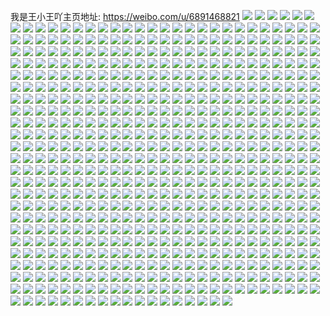 我是王小王吖主页地址: https://weibo.com/u/6891468821 
![](https://wx4.sinaimg.cn/mw2000/007wnTQVgy1h8uympmmjej30u0140qcf.jpg) 
![](https://wx4.sinaimg.cn/mw2000/007wnTQVgy1h8uymp4vtjj30u0140tjf.jpg) 
![](https://wx4.sinaimg.cn/mw2000/007wnTQVgy1h8n1meey44j30n80tq46i.jpg) 
![](https://wx4.sinaimg.cn/mw2000/007wnTQVgy1h8cjs86nr4j30u01407d8.jpg) 
![](https://wx4.sinaimg.cn/mw2000/007wnTQVgy1h88ijktgfcj30u013zn4p.jpg) 
![](https://wx4.sinaimg.cn/mw2000/007wnTQVgy1h88ijkfg32j30u01407cf.jpg) 
![](https://wx4.sinaimg.cn/mw2000/007wnTQVgy1h84z7nryx8j30u0140dq9.jpg) 
![](https://wx4.sinaimg.cn/mw2000/007wnTQVgy1h84fqkv0p2j30u0140771.jpg) 
![](https://wx4.sinaimg.cn/mw2000/007wnTQVgy1h84fobotlrj30u01ahgp3.jpg) 
![](https://wx4.sinaimg.cn/mw2000/007wnTQVgy1h84fob4tdkj30u01fgdk7.jpg) 
![](https://wx4.sinaimg.cn/mw2000/007wnTQVgy1h84fuo5q9mj30sg2n9nct.jpg) 
![](https://wx4.sinaimg.cn/mw2000/007wnTQVgy1h84fuozfh0j30u0120div.jpg) 
![](https://wx4.sinaimg.cn/mw2000/007wnTQVly1h81ksi4mi1j30zo0dm0tl.jpg) 
![](https://wx4.sinaimg.cn/mw2000/007wnTQVly1h81ksiiitvj30u01sx0v0.jpg) 
![](https://wx4.sinaimg.cn/mw2000/007wnTQVly1h7wfz80iucj31400u0qbk.jpg) 
![](https://wx4.sinaimg.cn/mw2000/007wnTQVly1h7wfz86cj7j30u00u0qap.jpg) 
![](https://wx4.sinaimg.cn/mw2000/007wnTQVly1h7wfz8cag2j30u0140k1y.jpg) 
![](https://wx4.sinaimg.cn/mw2000/007wnTQVly1h7wfz7uew7j30u0140tdj.jpg) 
![](https://wx4.sinaimg.cn/mw2000/007wnTQVly1h7wfz7fovpj30u014048d.jpg) 
![](https://wx4.sinaimg.cn/mw2000/007wnTQVly1h7whi8zeapj30sg1udwms.jpg) 
![](https://wx4.sinaimg.cn/mw2000/007wnTQVly1h7wfz7lzqmj31910u0aen.jpg) 
![](https://wx4.sinaimg.cn/mw2000/007wnTQVly1h7nla7h5qqj31sx0u00ze.jpg) 
![](https://wx4.sinaimg.cn/mw2000/007wnTQVly1h7nla9ctr2j31sx0u0442.jpg) 
![](https://wx4.sinaimg.cn/mw2000/007wnTQVly1h7nlab3itmj31sx0u0adg.jpg) 
![](https://wx4.sinaimg.cn/mw2000/007wnTQVly1h7nla5noa4j31sx0u0afr.jpg) 
![](https://wx4.sinaimg.cn/mw2000/007wnTQVly1h7nlacjnlhj31sx0u0445.jpg) 
![](https://wx4.sinaimg.cn/mw2000/007wnTQVly1h7nlaf2zmsj31sx0u0wls.jpg) 
![](https://wx4.sinaimg.cn/mw2000/007wnTQVly1h7nk2vvjyaj31sx0u0444.jpg) 
![](https://wx4.sinaimg.cn/mw2000/007wnTQVly1h7nk2ub61jj31sx0u00xl.jpg) 
![](https://wx4.sinaimg.cn/mw2000/007wnTQVly1h7lf1kugubj30rk0rktcu.jpg) 
![](https://wx4.sinaimg.cn/mw2000/007wnTQVly1h7l3ta61i8j30u0140nf6.jpg) 
![](https://wx4.sinaimg.cn/mw2000/007wnTQVly1h7l3td4gsqj30u0140drt.jpg) 
![](https://wx4.sinaimg.cn/mw2000/007wnTQVly1h7l3t4cb9ej30u014011o.jpg) 
![](https://wx4.sinaimg.cn/mw2000/007wnTQVly1h7l3tgrdaxj30um0u0adz.jpg) 
![](https://wx4.sinaimg.cn/mw2000/007wnTQVly1h7kx1dsqhij30u01sxmzo.jpg) 
![](https://wx4.sinaimg.cn/mw2000/007wnTQVly1h7k2w1qwtvj30u01sxwhh.jpg) 
![](https://wx4.sinaimg.cn/mw2000/007wnTQVly1h7k2w1xurnj30u01sx418.jpg) 
![](https://wx4.sinaimg.cn/mw2000/007wnTQVly1h7k2wsy83tj31400u0ahq.jpg) 
![](https://wx4.sinaimg.cn/mw2000/007wnTQVly1h7dxe7uqkkj30u01l879p.jpg) 
![](https://wx4.sinaimg.cn/mw2000/007wnTQVly1h7dxe85161j312x0u0myx.jpg) 
![](https://wx4.sinaimg.cn/mw2000/007wnTQVly1h7dxf6f4smj30u011swft.jpg) 
![](https://wx4.sinaimg.cn/mw2000/007wnTQVly1h7awwsd95oj30u0140whw.jpg) 
![](https://wx4.sinaimg.cn/mw2000/007wnTQVly1h7awwrl1zjj30u014076j.jpg) 
![](https://wx4.sinaimg.cn/mw2000/007wnTQVly1h79sb7udkej30zo1bkaqy.jpg) 
![](https://wx4.sinaimg.cn/mw2000/007wnTQVly1h79jx3m340j31bk1bk13g.jpg) 
![](https://wx4.sinaimg.cn/mw2000/007wnTQVly1h79jx6811zj32c03404qu.jpg) 
![](https://wx4.sinaimg.cn/mw2000/007wnTQVly1h79jx8igulj32c0340hdt.jpg) 
![](https://wx4.sinaimg.cn/mw2000/007wnTQVly1h79jx9yq4bj30zo1bkx0b.jpg) 
![](https://wx4.sinaimg.cn/mw2000/007wnTQVly1h79jx2c7knj30zo1bk1kx.jpg) 
![](https://wx4.sinaimg.cn/mw2000/007wnTQVly1h771fzl9r5j30zj1wygmy.jpg) 
![](https://wx4.sinaimg.cn/mw2000/007wnTQVly1h771heo54xj30rs0rs0v3.jpg) 
![](https://wx4.sinaimg.cn/mw2000/007wnTQVly1h76c7muiokj32560zo1ky.jpg) 
![](https://wx4.sinaimg.cn/mw2000/007wnTQVly1h74lvjjiz4j30u0140acg.jpg) 
![](https://wx4.sinaimg.cn/mw2000/007wnTQVly1h73wsbthxkj30z20sbn0b.jpg) 
![](https://wx4.sinaimg.cn/mw2000/007wnTQVly1h71ecidnvfj30pu0qo10e.jpg) 
![](https://wx4.sinaimg.cn/mw2000/007wnTQVly1h71ecubwi6j30u00u0427.jpg) 
![](https://wx4.sinaimg.cn/mw2000/007wnTQVly1h71ecingj7j31hc0u0dlz.jpg) 
![](https://wx4.sinaimg.cn/mw2000/007wnTQVly1h71ecutcguj31ba0zgjz5.jpg) 
![](https://wx4.sinaimg.cn/mw2000/007wnTQVly1h71ectzmhhj30zo2564qp.jpg) 
![](https://wx4.sinaimg.cn/mw2000/007wnTQVly1h71ee1povbj30u00u0gsr.jpg) 
![](https://wx4.sinaimg.cn/mw2000/007wnTQVly1h71ecoafmuj316o1kwgoy.jpg) 
![](https://wx4.sinaimg.cn/mw2000/007wnTQVly1h71ecp054nj316o1kwe4b.jpg) 
![](https://wx4.sinaimg.cn/mw2000/007wnTQVly1h71ecnnnh5j316o1kwkcp.jpg) 
![](https://wx4.sinaimg.cn/mw2000/007wnTQVly1h71ecmua8zj32c0340qvb.jpg) 
![](https://wx4.sinaimg.cn/mw2000/007wnTQVly1h71ecrjg2mj33402c0qva.jpg) 
![](https://wx4.sinaimg.cn/mw2000/007wnTQVly1h6x5dn5k8kj33402c04qp.jpg) 
![](https://wx4.sinaimg.cn/mw2000/007wnTQVly1h6x5d8ri1vj32c0340qv6.jpg) 
![](https://wx4.sinaimg.cn/mw2000/007wnTQVly1h6x5d3sp3kj30u0140drz.jpg) 
![](https://wx4.sinaimg.cn/mw2000/007wnTQVly1h6x5ede754j32c0340kjn.jpg) 
![](https://wx4.sinaimg.cn/mw2000/007wnTQVly1h6vx4dvhdij31sc2dsqje.jpg) 
![](https://wx4.sinaimg.cn/mw2000/007wnTQVly1h6vx4c4ycgj31sc2dshdu.jpg) 
![](https://wx4.sinaimg.cn/mw2000/007wnTQVly1h6tchh3mpqj31400u00yd.jpg) 
![](https://wx4.sinaimg.cn/mw2000/007wnTQVly1h6skss0540j30m20mtwft.jpg) 
![](https://wx4.sinaimg.cn/mw2000/007wnTQVly1h6rvr3wotjj30q81n1jv4.jpg) 
![](https://wx4.sinaimg.cn/mw2000/007wnTQVly1h6ohc4klchj30u0140qen.jpg) 
![](https://wx4.sinaimg.cn/mw2000/007wnTQVly1h6mcznbm8rj30xx0u00vy.jpg) 
![](https://wx4.sinaimg.cn/mw2000/007wnTQVly1h6mcznx532j30w50mumxu.jpg) 
![](https://wx4.sinaimg.cn/mw2000/007wnTQVly1h6mcznno61j30zo0lodi0.jpg) 
![](https://wx4.sinaimg.cn/mw2000/007wnTQVly1h6mczlwottj30u01nhdlb.jpg) 
![](https://wx4.sinaimg.cn/mw2000/007wnTQVly1h6mczmvnqrj30u01ofjx4.jpg) 
![](https://wx4.sinaimg.cn/mw2000/007wnTQVly1h6mczkjp63j30u01nv48l.jpg) 
![](https://wx4.sinaimg.cn/mw2000/007wnTQVly1h6kfa1opqrj31400u0jv6.jpg) 
![](https://wx4.sinaimg.cn/mw2000/007wnTQVly1h6frbbjhgpj30u0140tgc.jpg) 
![](https://wx4.sinaimg.cn/mw2000/007wnTQVly1h6frbdl5vej30w40o075b.jpg) 
![](https://wx4.sinaimg.cn/mw2000/007wnTQVly1h6frb9vyioj30u014011n.jpg) 
![](https://wx4.sinaimg.cn/mw2000/007wnTQVly1h6frbd36w2j30tz16y0ty.jpg) 
![](https://wx4.sinaimg.cn/mw2000/007wnTQVly1h6frbauxgsj31400u0481.jpg) 
![](https://wx4.sinaimg.cn/mw2000/007wnTQVly1h6frejdnkcj30u01fp7ds.jpg) 
![](https://wx4.sinaimg.cn/mw2000/007wnTQVly1h6fgqjb5xsj31280u0440.jpg) 
![](https://wx4.sinaimg.cn/mw2000/007wnTQVly1h6fgqdou0bj30u01jrn5z.jpg) 
![](https://wx4.sinaimg.cn/mw2000/007wnTQVly1h6fgqfupgvj31w00u0jtx.jpg) 
![](https://wx4.sinaimg.cn/mw2000/007wnTQVly1h6e033q3snj30jr14tagu.jpg) 
![](https://wx4.sinaimg.cn/mw2000/007wnTQVly1h6buu37ussj30u01swwry.jpg) 
![](https://wx4.sinaimg.cn/mw2000/007wnTQVly1h69rgfrecsj30u01gm78e.jpg) 
![](https://wx4.sinaimg.cn/mw2000/007wnTQVly1h69e52848ij30zo0k041o.jpg) 
![](https://wx4.sinaimg.cn/mw2000/007wnTQVly1h69e1xt85jj32bz33z1l1.jpg) 
![](https://wx4.sinaimg.cn/mw2000/007wnTQVly1h69e25wsb7j32c0340x6q.jpg) 
![](https://wx4.sinaimg.cn/mw2000/007wnTQVly1h69e1gk507j30zo2564qp.jpg) 
![](https://wx4.sinaimg.cn/mw2000/007wnTQVly1h68umya48uj32c0340kjr.jpg) 
![](https://wx4.sinaimg.cn/mw2000/007wnTQVly1h68umgj9toj30um1f6jx2.jpg) 
![](https://wx4.sinaimg.cn/mw2000/007wnTQVly1h5q5tx1sa2j30u00u0jvh.jpg) 
![](https://wx4.sinaimg.cn/mw2000/007wnTQVly1h5otmju0e9j30ku0sqmzi.jpg) 
![](https://wx4.sinaimg.cn/mw2000/007wnTQVly1h5otmi37x2j30kr0fet9s.jpg) 
![](https://wx4.sinaimg.cn/mw2000/007wnTQVly1h5otmjl4euj30ku06ugm5.jpg) 
![](https://wx4.sinaimg.cn/mw2000/007wnTQVly1h5otmiisvnj30ku0tv77h.jpg) 
![](https://wx4.sinaimg.cn/mw2000/007wnTQVly1h5otmirt0qj30ku0tttcj.jpg) 
![](https://wx4.sinaimg.cn/mw2000/007wnTQVly1h5otmj2eosj30ku0mztbf.jpg) 
![](https://wx4.sinaimg.cn/mw2000/007wnTQVly1h5otmjc377j30ku0uotby.jpg) 
![](https://wx4.sinaimg.cn/mw2000/007wnTQVly1h5otmlf6xzj30ku112adx.jpg) 
![](https://wx4.sinaimg.cn/mw2000/007wnTQVly1h5otmhtk07j30ku0m1dib.jpg) 
![](https://wx4.sinaimg.cn/mw2000/007wnTQVly1h5ekf724o7j30k90lv41c.jpg) 
![](https://wx4.sinaimg.cn/mw2000/007wnTQVly1h5chsvrk2rj30u00u00xx.jpg) 
![](https://wx4.sinaimg.cn/mw2000/007wnTQVly1h5chsv2tf1j30u00u0792.jpg) 
![](https://wx4.sinaimg.cn/mw2000/007wnTQVly1h5b1exo27qj30tu13udlk.jpg) 
![](https://wx4.sinaimg.cn/mw2000/007wnTQVly1h5a4mzed0gj30ku112n22.jpg) 
![](https://wx4.sinaimg.cn/mw2000/007wnTQVly1h5a4mxghbzj30ku112mzf.jpg) 
![](https://wx4.sinaimg.cn/mw2000/007wnTQVly1h5a4mxwpsrj30ku11276x.jpg) 
![](https://wx4.sinaimg.cn/mw2000/007wnTQVly1h5a4mylie5j30ku112wgz.jpg) 
![](https://wx4.sinaimg.cn/mw2000/007wnTQVly1h57w4nkpa9j30n00mw42f.jpg) 
![](https://wx4.sinaimg.cn/mw2000/007wnTQVly1h520f4ocykj30hp0d43z0.jpg) 
![](https://wx4.sinaimg.cn/mw2000/007wnTQVly1h520bpjsiwj30hn03m3ye.jpg) 
![](https://wx4.sinaimg.cn/mw2000/007wnTQVly1h51jazu7bmj31400u0jvj.jpg) 
![](https://wx4.sinaimg.cn/mw2000/007wnTQVly1h51jb0mdquj31400u0tdt.jpg) 
![](https://wx4.sinaimg.cn/mw2000/007wnTQVly1h51jaze1rej31400u079n.jpg) 
![](https://wx4.sinaimg.cn/mw2000/007wnTQVly1h4w6yb0sx4j31tf0u0qfi.jpg) 
![](https://wx4.sinaimg.cn/mw2000/007wnTQVly1h4vs6jcjbej30ku1120vm.jpg) 
![](https://wx4.sinaimg.cn/mw2000/007wnTQVly1h4uvxzs47nj30ku112tbk.jpg) 
![](https://wx4.sinaimg.cn/mw2000/007wnTQVly1h4pere98urj31900u0gq8.jpg) 
![](https://wx4.sinaimg.cn/mw2000/007wnTQVly1h4md1rk8rvj31hc0u07af.jpg) 
![](https://wx4.sinaimg.cn/mw2000/007wnTQVly1h4md1r814wj30u01hcdmb.jpg) 
![](https://wx4.sinaimg.cn/mw2000/007wnTQVly1h4md1quy6bj30u01hc7bj.jpg) 
![](https://wx4.sinaimg.cn/mw2000/007wnTQVly1h4i2c24frnj30u0140wih.jpg) 
![](https://wx4.sinaimg.cn/mw2000/007wnTQVly1h4i2c38tklj30u014010x.jpg) 
![](https://wx4.sinaimg.cn/mw2000/007wnTQVly1h4i2c2d4b1j30u0140ajl.jpg) 
![](https://wx4.sinaimg.cn/mw2000/007wnTQVly1h4i2cep151j30u01400z8.jpg) 
![](https://wx4.sinaimg.cn/mw2000/007wnTQVly1h4i2c2lo90j30u0140wi7.jpg) 
![](https://wx4.sinaimg.cn/mw2000/007wnTQVly1h4i2c1xxr5j30u0140wgy.jpg) 
![](https://wx4.sinaimg.cn/mw2000/007wnTQVly1h4co7464oyj31400u0dhb.jpg) 
![](https://wx4.sinaimg.cn/mw2000/007wnTQVly1h4c9hk8e1oj30j70yw41c.jpg) 
![](https://wx4.sinaimg.cn/mw2000/007wnTQVly1h4bcfcxgoxj30ji0xjmzq.jpg) 
![](https://wx4.sinaimg.cn/mw2000/007wnTQVly1h4bcfc99v2j30jr0xlmzy.jpg) 
![](https://wx4.sinaimg.cn/mw2000/007wnTQVgy1h43cs6iskhj30u0140tjn.jpg) 
![](https://wx4.sinaimg.cn/mw2000/007wnTQVgy1h43cs5f2b7j30u00u0tc5.jpg) 
![](https://wx4.sinaimg.cn/mw2000/007wnTQVgy1h43ctak9ssj30hb09hwf1.jpg) 
![](https://wx4.sinaimg.cn/mw2000/007wnTQVgy1h42bipesdoj311i0u0dng.jpg) 
![](https://wx4.sinaimg.cn/mw2000/007wnTQVgy1h42biqfbuhj30u00u0jw5.jpg) 
![](https://wx4.sinaimg.cn/mw2000/007wnTQVgy1h42bj07nquj30u00vin3u.jpg) 
![](https://wx4.sinaimg.cn/mw2000/007wnTQVgy1h42bis2cbaj31f10u011d.jpg) 
![](https://wx4.sinaimg.cn/mw2000/007wnTQVgy1h41m9dpm8nj30zk0egdgz.jpg) 
![](https://wx4.sinaimg.cn/mw2000/007wnTQVgy1h41m9e76cpj30u00u0n37.jpg) 
![](https://wx4.sinaimg.cn/mw2000/007wnTQVgy1h41m9erakyj30u00u0acs.jpg) 
![](https://wx4.sinaimg.cn/mw2000/007wnTQVgy1h3ztr1tezcj30u014042q.jpg) 
![](https://wx4.sinaimg.cn/mw2000/007wnTQVly1h3yt1lqpxjj30u00u041i.jpg) 
![](https://wx4.sinaimg.cn/mw2000/007wnTQVly1h3yt1kns88j30u00u0tbw.jpg) 
![](https://wx4.sinaimg.cn/mw2000/007wnTQVly1h3yt1ge9snj30u0140gr6.jpg) 
![](https://wx4.sinaimg.cn/mw2000/007wnTQVly1h3yt1iow34j30u0140tem.jpg) 
![](https://wx4.sinaimg.cn/mw2000/007wnTQVly1h3yt1hzkskj30u0140wk7.jpg) 
![](https://wx4.sinaimg.cn/mw2000/007wnTQVly1h3yt1k7lwgj30u00u0dl8.jpg) 
![](https://wx4.sinaimg.cn/mw2000/007wnTQVly1h3yt1l28cpj30u00u0ju9.jpg) 
![](https://wx4.sinaimg.cn/mw2000/007wnTQVly1h3yt1mans2j30u00u078s.jpg) 
![](https://wx4.sinaimg.cn/mw2000/007wnTQVly1h3xbxzl2qej30u00u0jtc.jpg) 
![](https://wx4.sinaimg.cn/mw2000/007wnTQVly1h3xbxwslaxj30m716k407.jpg) 
![](https://wx4.sinaimg.cn/mw2000/007wnTQVly1h3ky7seirzj30u01400zs.jpg) 
![](https://wx4.sinaimg.cn/mw2000/007wnTQVly1h3ky7uilllj30ku09emxq.jpg) 
![](https://wx4.sinaimg.cn/mw2000/007wnTQVly1h3ky7snit1j30u013y0wa.jpg) 
![](https://wx4.sinaimg.cn/mw2000/007wnTQVly1h3ky7v3hccj30u014042w.jpg) 
![](https://wx4.sinaimg.cn/mw2000/007wnTQVly1h3ky7uuhe1j30ku076my3.jpg) 
![](https://wx4.sinaimg.cn/mw2000/007wnTQVly1h3ky7u4cmxj31hc0u0796.jpg) 
![](https://wx4.sinaimg.cn/mw2000/007wnTQVly1h3dxqicpetj31400r2afh.jpg) 
![](https://wx4.sinaimg.cn/mw2000/007wnTQVly1h3dxjlpltsj31901o0115.jpg) 
![](https://wx4.sinaimg.cn/mw2000/007wnTQVly1h3dn9308xfj30tu0tuq6w.jpg) 
![](https://wx4.sinaimg.cn/mw2000/007wnTQVly1h3dn9flzpwj30tu0tun22.jpg) 
![](https://wx4.sinaimg.cn/mw2000/007wnTQVly1h3dn45607hj30u00u0gps.jpg) 
![](https://wx4.sinaimg.cn/mw2000/007wnTQVly1h3dn9sttemj30mi0u078b.jpg) 
![](https://wx4.sinaimg.cn/mw2000/007wnTQVly1h3dn44tq2oj30u0140n3m.jpg) 
![](https://wx4.sinaimg.cn/mw2000/007wnTQVly1h3dn43v98tj30u014044v.jpg) 
![](https://wx4.sinaimg.cn/mw2000/007wnTQVly1h3ded5nue1j30u00u076h.jpg) 
![](https://wx4.sinaimg.cn/mw2000/007wnTQVly1h3ded5zseuj30u00u0763.jpg) 
![](https://wx4.sinaimg.cn/mw2000/007wnTQVly1h3bmk3fcl0j30u00u0n34.jpg) 
![](https://wx4.sinaimg.cn/mw2000/007wnTQVly1h3bmk3s1dsj30u00u0q7t.jpg) 
![](https://wx4.sinaimg.cn/mw2000/007wnTQVly1h3bmk32ovdj30u00u0jyp.jpg) 
![](https://wx4.sinaimg.cn/mw2000/007wnTQVly1h3bmrxgpq0j30u00u0jx3.jpg) 
![](https://wx4.sinaimg.cn/mw2000/007wnTQVly1h3bmrwxrnnj30u00u40vd.jpg) 
![](https://wx4.sinaimg.cn/mw2000/007wnTQVly1h3bmry4vr5j30u00u00wk.jpg) 
![](https://wx4.sinaimg.cn/mw2000/007wnTQVly1h3b26kjszkj30ku112go9.jpg) 
![](https://wx4.sinaimg.cn/mw2000/007wnTQVly1h3b1zgdge6j30u00u0jva.jpg) 
![](https://wx4.sinaimg.cn/mw2000/007wnTQVly1h3a9qobhhkj30u00u0gqy.jpg) 
![](https://wx4.sinaimg.cn/mw2000/007wnTQVly1h384dwwp0oj30u00wbn0x.jpg) 
![](https://wx4.sinaimg.cn/mw2000/007wnTQVly1h384dxi6ikj30u00u0afp.jpg) 
![](https://wx4.sinaimg.cn/mw2000/007wnTQVly1h384dxvx20j30u00u045m.jpg) 
![](https://wx4.sinaimg.cn/mw2000/007wnTQVly1h384dy51afj30u0140af7.jpg) 
![](https://wx4.sinaimg.cn/mw2000/007wnTQVly1h384dyi0o2j30u00u0adw.jpg) 
![](https://wx4.sinaimg.cn/mw2000/007wnTQVly1h384dyw21zj30u00u0n04.jpg) 
![](https://wx4.sinaimg.cn/mw2000/007wnTQVly1h36ym18qn9j30u00u0n0h.jpg) 
![](https://wx4.sinaimg.cn/mw2000/007wnTQVly1h36ym1hbxbj30u00u00xz.jpg) 
![](https://wx4.sinaimg.cn/mw2000/007wnTQVly1h36yhycootj30u013zdk6.jpg) 
![](https://wx4.sinaimg.cn/mw2000/007wnTQVly1h35kbdtejsj31o0190wr7.jpg) 
![](https://wx4.sinaimg.cn/mw2000/007wnTQVly1h34fvkdaohj30wi0ostc7.jpg) 
![](https://wx4.sinaimg.cn/mw2000/007wnTQVly1h34fvk2a8lj30vs0pgmzd.jpg) 
![](https://wx4.sinaimg.cn/mw2000/007wnTQVly1h327qfrp99j30u00u0n38.jpg) 
![](https://wx4.sinaimg.cn/mw2000/007wnTQVly1h327qegnktj30u00u0n1d.jpg) 
![](https://wx4.sinaimg.cn/mw2000/007wnTQVly1h327qf26laj30u00u0wjy.jpg) 
![](https://wx4.sinaimg.cn/mw2000/007wnTQVly1h327qfdkm3j30u00u0gr8.jpg) 
![](https://wx4.sinaimg.cn/mw2000/007wnTQVly1h327qg10l0j30u00u0jwi.jpg) 
![](https://wx4.sinaimg.cn/mw2000/007wnTQVly1h327qeq9jzj30u00u0gql.jpg) 
![](https://wx4.sinaimg.cn/mw2000/007wnTQVly1h31wadxfi1j30u00u0tdr.jpg) 
![](https://wx4.sinaimg.cn/mw2000/007wnTQVly1h3044flyuuj30u00u0ahp.jpg) 
![](https://wx4.sinaimg.cn/mw2000/007wnTQVly1h3044g4ljyj30u00u0ahd.jpg) 
![](https://wx4.sinaimg.cn/mw2000/007wnTQVly1h3044ff32aj30u00u0q8q.jpg) 
![](https://wx4.sinaimg.cn/mw2000/007wnTQVly1h3044fvef7j30u00u0q9c.jpg) 
![](https://wx4.sinaimg.cn/mw2000/007wnTQVly1h3044f58rkj30u00u0n57.jpg) 
![](https://wx4.sinaimg.cn/mw2000/007wnTQVly1h3044gd1ifj30tu0tuadc.jpg) 
![](https://wx4.sinaimg.cn/mw2000/007wnTQVly1h2zhv96dhsj32c02c07wh.jpg) 
![](https://wx4.sinaimg.cn/mw2000/007wnTQVly1h2zhv85zylj32c02c0b2a.jpg) 
![](https://wx4.sinaimg.cn/mw2000/007wnTQVly1h2zekksjjjj30u00u0tf2.jpg) 
![](https://wx4.sinaimg.cn/mw2000/007wnTQVly1h2ym18bqcjj32c02c07wh.jpg) 
![](https://wx4.sinaimg.cn/mw2000/007wnTQVly1h2ym16uvznj32c02c04o7.jpg) 
![](https://wx4.sinaimg.cn/mw2000/007wnTQVly1h2ym17m73kj32c02c0e6z.jpg) 
![](https://wx4.sinaimg.cn/mw2000/007wnTQVly1h2xtmus426j33402c04qp.jpg) 
![](https://wx4.sinaimg.cn/mw2000/007wnTQVly1h2xtmvkarwj33402c07wh.jpg) 
![](https://wx4.sinaimg.cn/mw2000/007wnTQVly1h2xtmw5f0wj30ku11241v.jpg) 
![](https://wx4.sinaimg.cn/mw2000/007wnTQVly1h2xkdezgw8j32c02c0e81.jpg) 
![](https://wx4.sinaimg.cn/mw2000/007wnTQVly1h2xkdfpon0j30im0sun1b.jpg) 
![](https://wx4.sinaimg.cn/mw2000/007wnTQVly1h2wb7f64dfj30u00u0tff.jpg) 
![](https://wx4.sinaimg.cn/mw2000/007wnTQVly1h2w0ej4lnrj30ku0t8tco.jpg) 
![](https://wx4.sinaimg.cn/mw2000/007wnTQVly1h2w0ezjdedj30ku112jwv.jpg) 
![](https://wx4.sinaimg.cn/mw2000/007wnTQVly1h2w0ei36ljj30ku112q80.jpg) 
![](https://wx4.sinaimg.cn/mw2000/007wnTQVly1h2w0fclnslj30ku112dki.jpg) 
![](https://wx4.sinaimg.cn/mw2000/007wnTQVly1h2w0fr9r0nj30ku112jw7.jpg) 
![](https://wx4.sinaimg.cn/mw2000/007wnTQVly1h2w0g3q8nwj30ku112jx4.jpg) 
![](https://wx4.sinaimg.cn/mw2000/007wnTQVly1h2vem820b0j30u00u0dlj.jpg) 
![](https://wx4.sinaimg.cn/mw2000/007wnTQVly1h2vemao0z9j30u00u0wlz.jpg) 
![](https://wx4.sinaimg.cn/mw2000/007wnTQVly1h2vem8ejzzj30u00u0gwu.jpg) 
![](https://wx4.sinaimg.cn/mw2000/007wnTQVly1h2vem7qb3kj30u00u07ay.jpg) 
![](https://wx4.sinaimg.cn/mw2000/007wnTQVly1h2vemaz8xlj30u00ucaea.jpg) 
![](https://wx4.sinaimg.cn/mw2000/007wnTQVly1h2vema15wuj30u00u0qdg.jpg) 
![](https://wx4.sinaimg.cn/mw2000/007wnTQVly1h2vescwbmuj30u00u00yn.jpg) 
![](https://wx4.sinaimg.cn/mw2000/007wnTQVly1h2vephz5yxj30u0140gvw.jpg) 
![](https://wx4.sinaimg.cn/mw2000/007wnTQVly1h2vemaduxjj30u00u0tf1.jpg) 
![](https://wx4.sinaimg.cn/mw2000/007wnTQVly1h2vajlepguj30kf0im40g.jpg) 
![](https://wx4.sinaimg.cn/mw2000/007wnTQVly1h2uc7a9yoaj30u00u0gtt.jpg) 
![](https://wx4.sinaimg.cn/mw2000/007wnTQVly1h2uc7bgc4yj30u00u0qan.jpg) 
![](https://wx4.sinaimg.cn/mw2000/007wnTQVly1h2uc7d32fzj30u00u0jzq.jpg) 
![](https://wx4.sinaimg.cn/mw2000/007wnTQVly1h2uc7cb1cgj30u00u0tg0.jpg) 
![](https://wx4.sinaimg.cn/mw2000/007wnTQVly1h2uc7ec24jj30u00u046f.jpg) 
![](https://wx4.sinaimg.cn/mw2000/007wnTQVly1h2uc7ex2x1j30u00u010t.jpg) 
![](https://wx4.sinaimg.cn/mw2000/007wnTQVly1h2uc7fx4q9j30u00u0tgd.jpg) 
![](https://wx4.sinaimg.cn/mw2000/007wnTQVly1h2uc797xbzj30u00u07do.jpg) 
![](https://wx4.sinaimg.cn/mw2000/007wnTQVly1h2uc7gpk7xj30u014049c.jpg) 
![](https://wx4.sinaimg.cn/mw2000/007wnTQVly1h2tryf6ansj30u0141q9y.jpg) 
![](https://wx4.sinaimg.cn/mw2000/007wnTQVly1h2sw8u1ahij30ku112juh.jpg) 
![](https://wx4.sinaimg.cn/mw2000/007wnTQVly1h2ss5j80vhj30ku112te5.jpg) 
![](https://wx4.sinaimg.cn/mw2000/007wnTQVly1h2ss5o8rsnj30ku112afi.jpg) 
![](https://wx4.sinaimg.cn/mw2000/007wnTQVly1h2ss5uxjzxj30ku11279u.jpg) 
![](https://wx4.sinaimg.cn/mw2000/007wnTQVly1h2sh8vb79vj30u0140myz.jpg) 
![](https://wx4.sinaimg.cn/mw2000/007wnTQVly1h2sh8uysxlj30u0140n4k.jpg) 
![](https://wx4.sinaimg.cn/mw2000/007wnTQVly1h2sh8ugnovj30u01400y2.jpg) 
![](https://wx4.sinaimg.cn/mw2000/007wnTQVly1h2s0thbegej30u00u0774.jpg) 
![](https://wx4.sinaimg.cn/mw2000/007wnTQVly1h2s0thr3p5j30u0140q6d.jpg) 
![](https://wx4.sinaimg.cn/mw2000/007wnTQVly1h2qfqvaf7ej31901mq7ix.jpg) 
![](https://wx4.sinaimg.cn/mw2000/007wnTQVly1h2qfqvmgphj315y1ms7by.jpg) 
![](https://wx4.sinaimg.cn/mw2000/007wnTQVly1h2ppujnu96j30j60j6wgc.jpg) 
![](https://wx4.sinaimg.cn/mw2000/007wnTQVly1h2p6sahtn1j31400u0tfi.jpg) 
![](https://wx4.sinaimg.cn/mw2000/007wnTQVly1h2p6sbmtkoj31400u07dr.jpg) 
![](https://wx4.sinaimg.cn/mw2000/007wnTQVly1h2p6sdftvmj31400u07d0.jpg) 
![](https://wx4.sinaimg.cn/mw2000/007wnTQVly1h2p6sc47slj30u0140qba.jpg) 
![](https://wx4.sinaimg.cn/mw2000/007wnTQVly1h2p6sdt13nj30u00u0n51.jpg) 
![](https://wx4.sinaimg.cn/mw2000/007wnTQVly1h2p6sckozxj30u0140dop.jpg) 
![](https://wx4.sinaimg.cn/mw2000/007wnTQVly1h2p6sczxwwj31400u0tic.jpg) 
![](https://wx4.sinaimg.cn/mw2000/007wnTQVly1h2p6savd10j31400u07aq.jpg) 
![](https://wx4.sinaimg.cn/mw2000/007wnTQVly1h2p6sa4qgpj31400u047k.jpg) 
![](https://wx4.sinaimg.cn/mw2000/007wnTQVly1h2ndygwl9aj30xc2q1npd.jpg) 
![](https://wx4.sinaimg.cn/mw2000/007wnTQVly1h2ndyhgrjkj319c1w0quj.jpg) 
![](https://wx4.sinaimg.cn/mw2000/007wnTQVly1h2ndygdt7sj31n018gqtg.jpg) 
![](https://wx4.sinaimg.cn/mw2000/007wnTQVly1h2ndyjbcb7j31n018g4qp.jpg) 
![](https://wx4.sinaimg.cn/mw2000/007wnTQVly1h2ndyju1e8j313t0u04cr.jpg) 
![](https://wx4.sinaimg.cn/mw2000/007wnTQVly1h2ndyijcsyj31n018gb29.jpg) 
![](https://wx4.sinaimg.cn/mw2000/007wnTQVly1h2ndykbhq5j30tu13t14d.jpg) 
![](https://wx4.sinaimg.cn/mw2000/007wnTQVly1h2ndym86z4j32d935sb2b.jpg) 
![](https://wx4.sinaimg.cn/mw2000/007wnTQVly1h2ne5j116gj31n013bhdt.jpg) 
![](https://wx4.sinaimg.cn/mw2000/007wnTQVly1h2m8pj23cbj30o40ruadm.jpg) 
![](https://wx4.sinaimg.cn/mw2000/007wnTQVly1h2lyzvgxv5j31q11cahdt.jpg) 
![](https://wx4.sinaimg.cn/mw2000/007wnTQVly1h2lyzwoovfj31ca23i7oq.jpg) 
![](https://wx4.sinaimg.cn/mw2000/007wnTQVly1h2lsuyk2gxj33402c07wi.jpg) 
![](https://wx4.sinaimg.cn/mw2000/007wnTQVly1h2lsuxfaefj32bc3341kz.jpg) 
![](https://wx4.sinaimg.cn/mw2000/007wnTQVly1h2ljnu33q4j30sg0s80ux.jpg) 
![](https://wx4.sinaimg.cn/mw2000/007wnTQVly1h2kqe094l6j30n00n0acd.jpg) 
![](https://wx4.sinaimg.cn/mw2000/007wnTQVly1h2iqlwg4c9j32c02c01ky.jpg) 
![](https://wx4.sinaimg.cn/mw2000/007wnTQVly1h2iqoz4kh3j32402tcb2b.jpg) 
![](https://wx4.sinaimg.cn/mw2000/007wnTQVly1h2iqp03gf5j32c02c0npd.jpg) 
![](https://wx4.sinaimg.cn/mw2000/007wnTQVly1h2iqma5e2fj3340340npe.jpg) 
![](https://wx4.sinaimg.cn/mw2000/007wnTQVly1h2iqmcae2kj32sk340kjn.jpg) 
![](https://wx4.sinaimg.cn/mw2000/007wnTQVly1h2iqmd683rj33402c0b29.jpg) 
![](https://wx4.sinaimg.cn/mw2000/007wnTQVly1h2g9n4ucisj32c0340x6r.jpg) 
![](https://wx4.sinaimg.cn/mw2000/007wnTQVly1h2g9n62uuxj30ku112tbj.jpg) 
![](https://wx4.sinaimg.cn/mw2000/007wnTQVly1h2fvahwkblj32c0340b29.jpg) 
![](https://wx4.sinaimg.cn/mw2000/007wnTQVly1h2dpjun0yej32c0340u0y.jpg) 
![](https://wx4.sinaimg.cn/mw2000/007wnTQVly1h2csttd9xgj30sg054myl.jpg) 
![](https://wx4.sinaimg.cn/mw2000/007wnTQVly1h2csjqwzg0j30fh04vdgb.jpg) 
![](https://wx4.sinaimg.cn/mw2000/007wnTQVly1h2bw8vdih4j31900u0qfw.jpg) 
![](https://wx4.sinaimg.cn/mw2000/007wnTQVly1h2bw8v2dehj31900u07cv.jpg) 
![](https://wx4.sinaimg.cn/mw2000/007wnTQVly1h2bw8uq6pbj30u0140q9r.jpg) 
![](https://wx4.sinaimg.cn/mw2000/007wnTQVly1h2bw8tarklj31400u049y.jpg) 
![](https://wx4.sinaimg.cn/mw2000/007wnTQVly1h2bw8szhsuj31900u0h5s.jpg) 
![](https://wx4.sinaimg.cn/mw2000/007wnTQVly1h2bw8tmr8qj31900u0doe.jpg) 
![](https://wx4.sinaimg.cn/mw2000/007wnTQVly1h2bw8pscaej31400u00zv.jpg) 
![](https://wx4.sinaimg.cn/mw2000/007wnTQVly1h2bw8qy01sj33402c0u0y.jpg) 
![](https://wx4.sinaimg.cn/mw2000/007wnTQVly1h2bw8se5fxj31be0zj4qp.jpg) 
![](https://wx4.sinaimg.cn/mw2000/007wnTQVly1h2bw8ud2sqj31900u0qie.jpg) 
![](https://wx4.sinaimg.cn/mw2000/007wnTQVly1h2bw8wdv77j31400u0njm.jpg) 
![](https://wx4.sinaimg.cn/mw2000/007wnTQVly1h2bw8xyhl6j30gu0rcdjo.jpg) 
![](https://wx4.sinaimg.cn/mw2000/007wnTQVly1h2arpqau9bj31eb18gduo.jpg) 
![](https://wx4.sinaimg.cn/mw2000/007wnTQVly1h2arpi17frj335s2dc7wn.jpg) 
![](https://wx4.sinaimg.cn/mw2000/007wnTQVly1h2arpp5pqbj335s35shdx.jpg) 
![](https://wx4.sinaimg.cn/mw2000/007wnTQVly1h2arptmf4gj32c0340hdx.jpg) 
![](https://wx4.sinaimg.cn/mw2000/007wnTQVly1h2arpux0y2j32c03407wi.jpg) 
![](https://wx4.sinaimg.cn/mw2000/007wnTQVly1h2arql4x7mj30ku112q65.jpg) 
![](https://wx4.sinaimg.cn/mw2000/007wnTQVly1h2arppvrq9j31n918gh0m.jpg) 
![](https://wx4.sinaimg.cn/mw2000/007wnTQVly1h2arpr31r5j310z0u0dma.jpg) 
![](https://wx4.sinaimg.cn/mw2000/007wnTQVly1h2arprjdltj310w0u0grn.jpg) 
![](https://wx4.sinaimg.cn/mw2000/007wnTQVly1h2964f0nkdj30ku06qt97.jpg) 
![](https://wx4.sinaimg.cn/mw2000/007wnTQVly1h2964fbc3oj30iu05l75b.jpg) 
![](https://wx4.sinaimg.cn/mw2000/007wnTQVly1h28e4q82gfj32c0340qv6.jpg) 
![](https://wx4.sinaimg.cn/mw2000/007wnTQVly1h28e4oomwxj334022ox6p.jpg) 
![](https://wx4.sinaimg.cn/mw2000/007wnTQVly1h28e3qznejj32c03401kz.jpg) 
![](https://wx4.sinaimg.cn/mw2000/007wnTQVly1h28e3lmbpkj32c03407wh.jpg) 
![](https://wx4.sinaimg.cn/mw2000/007wnTQVly1h28e3v1bzsj31sy2ds7wh.jpg) 
![](https://wx4.sinaimg.cn/mw2000/007wnTQVly1h28e3wvqg4j31sg2dse82.jpg) 
![](https://wx4.sinaimg.cn/mw2000/007wnTQVly1h28e3y0m01j3340340u0y.jpg) 
![](https://wx4.sinaimg.cn/mw2000/007wnTQVly1h28e3o30kuj32c0340kjm.jpg) 
![](https://wx4.sinaimg.cn/mw2000/007wnTQVly1h28e3mg8m7j31sg2dxnpd.jpg) 
![](https://wx4.sinaimg.cn/mw2000/007wnTQVly1h283jxn8uwj33402c0e85.jpg) 
![](https://wx4.sinaimg.cn/mw2000/007wnTQVly1h283k0gjggj32c0340kjm.jpg) 
![](https://wx4.sinaimg.cn/mw2000/007wnTQVly1h25v2mkf3wj30hs0hsaam.jpg) 
![](https://wx4.sinaimg.cn/mw2000/007wnTQVly1h23rcce46dj32c2340e82.jpg) 
![](https://wx4.sinaimg.cn/mw2000/007wnTQVly1h23rcejbudj335s23u7sl.jpg) 
![](https://wx4.sinaimg.cn/mw2000/007wnTQVly1h23rcdulf4j32c1340hdt.jpg) 
![](https://wx4.sinaimg.cn/mw2000/007wnTQVly1h23rck6urzj32c0340e81.jpg) 
![](https://wx4.sinaimg.cn/mw2000/007wnTQVly1h23rchuanwj3340340hdu.jpg) 
![](https://wx4.sinaimg.cn/mw2000/007wnTQVly1h23rcgpvjwj3340340e82.jpg) 
![](https://wx4.sinaimg.cn/mw2000/007wnTQVly1h23rcfjk6xj3340340e82.jpg) 
![](https://wx4.sinaimg.cn/mw2000/007wnTQVly1h23rcbhmqwj30yv1baqmh.jpg) 
![](https://wx4.sinaimg.cn/mw2000/007wnTQVly1h23rcjecuxj33403401kz.jpg) 
![](https://wx4.sinaimg.cn/mw2000/007wnTQVly1h233ilpd4jj30hn0fjq2t.jpg) 
![](https://wx4.sinaimg.cn/mw2000/007wnTQVly1h22jtyef77j30j30j6tah.jpg) 
![](https://wx4.sinaimg.cn/mw2000/007wnTQVly1h22jtx4b9dj30jd0ik76k.jpg) 
![](https://wx4.sinaimg.cn/mw2000/007wnTQVly1h22jtxkym9j30u00u00xf.jpg) 
![](https://wx4.sinaimg.cn/mw2000/007wnTQVly1h1zhrudffvj30j80j6t9c.jpg) 
![](https://wx4.sinaimg.cn/mw2000/007wnTQVly1h1zhru43uoj30u00tj77g.jpg) 
![](https://wx4.sinaimg.cn/mw2000/007wnTQVly1h1z276i28sj30rs0rsdic.jpg) 
![](https://wx4.sinaimg.cn/mw2000/007wnTQVly1h1xhdhdafmj32hl3401ky.jpg) 
![](https://wx4.sinaimg.cn/mw2000/007wnTQVly1h1xhdfc7azj30sg2dc1ky.jpg) 
![](https://wx4.sinaimg.cn/mw2000/007wnTQVly1h1xhdlazvcj32c03401l2.jpg) 
![](https://wx4.sinaimg.cn/mw2000/007wnTQVly1h1xhdbtu98j32c13401ky.jpg) 
![](https://wx4.sinaimg.cn/mw2000/007wnTQVly1h1xhdarw7oj32c0340e81.jpg) 
![](https://wx4.sinaimg.cn/mw2000/007wnTQVly1h1xhdpq59nj31s92dmb2a.jpg) 
![](https://wx4.sinaimg.cn/mw2000/007wnTQVly1h1xhdchh6qj32c2340e81.jpg) 
![](https://wx4.sinaimg.cn/mw2000/007wnTQVly1h1xhdg6cscj3340340e81.jpg) 
![](https://wx4.sinaimg.cn/mw2000/007wnTQVly1h1xhd9q6pxj32c0340e81.jpg) 
![](https://wx4.sinaimg.cn/mw2000/007wnTQVly1h1uyg17rl9j32c0340e82.jpg) 
![](https://wx4.sinaimg.cn/mw2000/007wnTQVly1h1uyg0d1bmj31o22827wi.jpg) 
![](https://wx4.sinaimg.cn/mw2000/007wnTQVly1h1txlfpscsj32c03401kz.jpg) 
![](https://wx4.sinaimg.cn/mw2000/007wnTQVly1h1t8kk521oj31sc2dsqv5.jpg) 
![](https://wx4.sinaimg.cn/mw2000/007wnTQVly1h1t8k38s7mj31sc2dsu0x.jpg) 
![](https://wx4.sinaimg.cn/mw2000/007wnTQVly1h1t8kvf1jxj31sc2ds4qp.jpg) 
![](https://wx4.sinaimg.cn/mw2000/007wnTQVly1h1t8lfu6tuj32c03407wj.jpg) 
![](https://wx4.sinaimg.cn/mw2000/007wnTQVly1h1t8js921zj32c0340kjm.jpg) 
![](https://wx4.sinaimg.cn/mw2000/007wnTQVly1h1t8ld0mo0j32bz340kjm.jpg) 
![](https://wx4.sinaimg.cn/mw2000/007wnTQVly1h1t8lb5ujij30sg3r4npe.jpg) 
![](https://wx4.sinaimg.cn/mw2000/007wnTQVly1h1t8l4fci0j30sg3aikjl.jpg) 
![](https://wx4.sinaimg.cn/mw2000/007wnTQVly1h1t8w6oe74j30u0140am7.jpg) 
![](https://wx4.sinaimg.cn/mw2000/007wnTQVly1h1rkaoarjjj33402c0qv7.jpg) 
![](https://wx4.sinaimg.cn/mw2000/007wnTQVly1h1rkb032jlj32t4340b2a.jpg) 
![](https://wx4.sinaimg.cn/mw2000/007wnTQVly1h1rkaxlj3qj31kw0sg4oo.jpg) 
![](https://wx4.sinaimg.cn/mw2000/007wnTQVly1h1r0dy554bj31400dxtbt.jpg) 
![](https://wx4.sinaimg.cn/mw2000/007wnTQVly1h1qa7f19trj30v90u00xf.jpg) 
![](https://wx4.sinaimg.cn/mw2000/007wnTQVly1h1pm9pc8gbj30jn1nktcd.jpg) 
![](https://wx4.sinaimg.cn/mw2000/007wnTQVly1h1p557rn4fj30ku112n8q.jpg) 
![](https://wx4.sinaimg.cn/mw2000/007wnTQVly1h1o0jfvkx6j30im0fgq4i.jpg) 
![](https://wx4.sinaimg.cn/mw2000/007wnTQVly1h1o0jfczsfj30zj1bewi3.jpg) 
![](https://wx4.sinaimg.cn/mw2000/007wnTQVly1h1lqgv9v2aj33402c0hdt.jpg) 
![](https://wx4.sinaimg.cn/mw2000/007wnTQVly1h1lqgyp5ukj33402c0u0x.jpg) 
![](https://wx4.sinaimg.cn/mw2000/007wnTQVly1h1lqgzmsgbj33402c0npd.jpg) 
![](https://wx4.sinaimg.cn/mw2000/007wnTQVly1h1lqgxe990j33402c07wj.jpg) 
![](https://wx4.sinaimg.cn/mw2000/007wnTQVly1h1lqgu1yubj30c80bmaae.jpg) 
![](https://wx4.sinaimg.cn/mw2000/007wnTQVly1h1lqh059zoj30c80c83yh.jpg) 
![](https://wx4.sinaimg.cn/mw2000/007wnTQVly1h1l7qt2eyoj30u0140dn4.jpg) 
![](https://wx4.sinaimg.cn/mw2000/007wnTQVly1h1l3g1v9dkj30ib0xigs4.jpg) 
![](https://wx4.sinaimg.cn/mw2000/007wnTQVly1h1l3g1kpuej30i60xin3f.jpg) 
![](https://wx4.sinaimg.cn/mw2000/007wnTQVly1h1k6nlzzfjj313c1530x9.jpg) 
![](https://wx4.sinaimg.cn/mw2000/007wnTQVly1h1ju7ichu9j312t10pwie.jpg) 
![](https://wx4.sinaimg.cn/mw2000/007wnTQVly1h1ju7ipcznj316111h0xx.jpg) 
![](https://wx4.sinaimg.cn/mw2000/007wnTQVly1h1iwdn3as4j32dc35sb2a.jpg) 
![](https://wx4.sinaimg.cn/mw2000/007wnTQVly1h1hrt6rr1bj33403407wi.jpg) 
![](https://wx4.sinaimg.cn/mw2000/007wnTQVly1h1hrt4x6cej3340340hdv.jpg) 
![](https://wx4.sinaimg.cn/mw2000/007wnTQVly1h1hrt9cffvj323u35su0z.jpg) 
![](https://wx4.sinaimg.cn/mw2000/007wnTQVly1h1hg01daxaj30j60j60v9.jpg) 
![](https://wx4.sinaimg.cn/mw2000/007wnTQVly1h1g8vfyxklj32c0340x6r.jpg) 
![](https://wx4.sinaimg.cn/mw2000/007wnTQVly1h1g8vht0qnj31sb2ds1ky.jpg) 
![](https://wx4.sinaimg.cn/mw2000/007wnTQVly1h1dn9jnyiyj32c0340e83.jpg) 
![](https://wx4.sinaimg.cn/mw2000/007wnTQVly1h1bouarvh5j32c0340npf.jpg) 
![](https://wx4.sinaimg.cn/mw2000/007wnTQVly1h1bouclvp7j32c0340qv5.jpg) 
![](https://wx4.sinaimg.cn/mw2000/007wnTQVly1h1boue4v1nj32c0340hdv.jpg) 
![](https://wx4.sinaimg.cn/mw2000/007wnTQVly1h1bouf5pslj33402c07wi.jpg) 
![](https://wx4.sinaimg.cn/mw2000/007wnTQVly1h1bougoyl8j32c0340qv7.jpg) 
![](https://wx4.sinaimg.cn/mw2000/007wnTQVly1h1boubx7tkj32c0340b2a.jpg) 
![](https://wx4.sinaimg.cn/mw2000/007wnTQVly1h1bc9hxs2ij30j60iu0t7.jpg) 
![](https://wx4.sinaimg.cn/mw2000/007wnTQVly1h19b2r27l2j30go0goabv.jpg) 
![](https://wx4.sinaimg.cn/mw2000/007wnTQVly1h18jqt4g4pj30j60i9mze.jpg) 
![](https://wx4.sinaimg.cn/mw2000/007wnTQVly1h181014o4pj30u00u0tdc.jpg) 
![](https://wx4.sinaimg.cn/mw2000/007wnTQVly1h18100qxa9j30u00u0tch.jpg) 
![](https://wx4.sinaimg.cn/mw2000/007wnTQVly1h178htsq4cj30mk013a9v.jpg) 
![](https://wx4.sinaimg.cn/mw2000/007wnTQVly1h178hudakoj30uu0t544c.jpg) 
![](https://wx4.sinaimg.cn/mw2000/007wnTQVly1h178huy03cj30u00u0dih.jpg) 
![](https://wx4.sinaimg.cn/mw2000/007wnTQVly1h173r8pbi1j30ku112gvx.jpg) 
![](https://wx4.sinaimg.cn/mw2000/007wnTQVly1h173r90jd5j30ku0nk79f.jpg) 
![](https://wx4.sinaimg.cn/mw2000/007wnTQVly1h168rzx0vfj30u00wuwkz.jpg) 
![](https://wx4.sinaimg.cn/mw2000/007wnTQVly1h14ztvincrj30ku1127im.jpg) 
![](https://wx4.sinaimg.cn/mw2000/007wnTQVly1h13v1ve8tpj32yo200hdt.jpg) 
![](https://wx4.sinaimg.cn/mw2000/007wnTQVly1h13v1wlze1j335s2dc1ky.jpg) 
![](https://wx4.sinaimg.cn/mw2000/007wnTQVly1h13v1zkw44j335s2dcx6q.jpg) 
![](https://wx4.sinaimg.cn/mw2000/007wnTQVly1h13v1ufap4j335s2dcqv6.jpg) 
![](https://wx4.sinaimg.cn/mw2000/007wnTQVly1h13v21p10uj335s2dckjn.jpg) 
![](https://wx4.sinaimg.cn/mw2000/007wnTQVly1h13p7fl0jmj30u00u0td4.jpg) 
![](https://wx4.sinaimg.cn/mw2000/007wnTQVly1h13p7e01plj30u0140788.jpg) 
![](https://wx4.sinaimg.cn/mw2000/007wnTQVly1h13p7fuko1j30u0140jwf.jpg) 
![](https://wx4.sinaimg.cn/mw2000/007wnTQVly1h13irsmmcaj30u03wkqcs.jpg) 
![](https://wx4.sinaimg.cn/mw2000/007wnTQVly1h12s6ww8l2j31hc0on79u.jpg) 
![](https://wx4.sinaimg.cn/mw2000/007wnTQVly1h12sel998aj30ku112gom.jpg) 
![](https://wx4.sinaimg.cn/mw2000/007wnTQVly1h12selk7xzj30ku11277s.jpg) 
![](https://wx4.sinaimg.cn/mw2000/007wnTQVly1h11mfsl1i6j30ku0y00vy.jpg) 
![](https://wx4.sinaimg.cn/mw2000/007wnTQVly1h11mfszadyj30ku0y80vl.jpg) 
![](https://wx4.sinaimg.cn/mw2000/007wnTQVly1h11mftdmysj30ku0xw77o.jpg) 
![](https://wx4.sinaimg.cn/mw2000/007wnTQVly1h11mftt14jj30ku0y0q79.jpg) 
![](https://wx4.sinaimg.cn/mw2000/007wnTQVly1h11mfu6ssbj30ku0y90wl.jpg) 
![](https://wx4.sinaimg.cn/mw2000/007wnTQVly1h11mfujnubj30ku0xs783.jpg) 
![](https://wx4.sinaimg.cn/mw2000/007wnTQVly1h0yxm84e4sj31sa27vb2a.jpg) 
![](https://wx4.sinaimg.cn/mw2000/007wnTQVly1h0yxmezdrxj32202qokjp.jpg) 
![](https://wx4.sinaimg.cn/mw2000/007wnTQVly1h0yxmam913j322t2ds4qq.jpg) 
![](https://wx4.sinaimg.cn/mw2000/007wnTQVly1h0yxmntp6xj32yl2c0kjm.jpg) 
![](https://wx4.sinaimg.cn/mw2000/007wnTQVly1h0yxmi8piej32c02uxhdu.jpg) 
![](https://wx4.sinaimg.cn/mw2000/007wnTQVly1h0yxmlem8fj33402c0x6r.jpg) 
![](https://wx4.sinaimg.cn/mw2000/007wnTQVly1h0yxmgbozmj31kw16ob17.jpg) 
![](https://wx4.sinaimg.cn/mw2000/007wnTQVly1h0yxmrfdpej31kw23tb29.jpg) 
![](https://wx4.sinaimg.cn/mw2000/007wnTQVly1h0yxmu1c23j31sc2dsb2a.jpg) 
![](https://wx4.sinaimg.cn/mw2000/007wnTQVly1h0yxph0nhbj30m80gotb1.jpg) 
![](https://wx4.sinaimg.cn/mw2000/007wnTQVly1h0yxpk8rkmj32dc35skjm.jpg) 
![](https://wx4.sinaimg.cn/mw2000/007wnTQVly1h0yxpocdpsj335s2dcu10.jpg) 
![](https://wx4.sinaimg.cn/mw2000/007wnTQVly1h0scck1opcj30i30titoz.jpg) 
![](https://wx4.sinaimg.cn/mw2000/007wnTQVly1h0rnmwcgalj30qo0xc432.jpg) 
![](https://wx4.sinaimg.cn/mw2000/007wnTQVly1h0rnmwthuaj30qo0xc119.jpg) 
![](https://wx4.sinaimg.cn/mw2000/007wnTQVly1h0rnmx93ugj30qo0xcwoa.jpg) 
![](https://wx4.sinaimg.cn/mw2000/007wnTQVly1h0peg5wjfxj30ku112whm.jpg) 
![](https://wx4.sinaimg.cn/mw2000/007wnTQVly1h0peg6j9kyj30ku07sweu.jpg) 
![](https://wx4.sinaimg.cn/mw2000/007wnTQVly1h0ojz9yotrj31o02804qp.jpg) 
![](https://wx4.sinaimg.cn/mw2000/007wnTQVly1h0ojzbbtsgj316o1kwnl9.jpg) 
![](https://wx4.sinaimg.cn/mw2000/007wnTQVly1h0ojzcwjkpj30ku0rsjxw.jpg) 
![](https://wx4.sinaimg.cn/mw2000/007wnTQVly1h0ojzce57gj31o02807wi.jpg) 
![](https://wx4.sinaimg.cn/mw2000/007wnTQVly1h0ojz9cchoj31sc2dskjm.jpg) 
![](https://wx4.sinaimg.cn/mw2000/007wnTQVly1h0ok053kamj31os280b2a.jpg) 
![](https://wx4.sinaimg.cn/mw2000/007wnTQVly1h0ojze7e4cj31o0280x6p.jpg) 
![](https://wx4.sinaimg.cn/mw2000/007wnTQVly1h0ok1683g5j316o1kwh9t.jpg) 
![](https://wx4.sinaimg.cn/mw2000/007wnTQVly1h0ok17hzjnj316o1kwnj2.jpg) 
![](https://wx4.sinaimg.cn/mw2000/007wnTQVly1h06c27xhhij30u011b0zy.jpg) 
![](https://wx4.sinaimg.cn/mw2000/007wnTQVly1gzq5g91jmij30tz140452.jpg) 
![](https://wx4.sinaimg.cn/mw2000/007wnTQVly1gzq5g9hxu2j30u0140tjk.jpg) 
![](https://wx4.sinaimg.cn/mw2000/007wnTQVly1gzq5gb94v6j31400u0jwk.jpg) 
![](https://wx4.sinaimg.cn/mw2000/007wnTQVly1gzq5gal4p4j30u00u0q6z.jpg) 
![](https://wx4.sinaimg.cn/mw2000/007wnTQVly1gzq5godtt7j30m80gogod.jpg) 
![](https://wx4.sinaimg.cn/mw2000/007wnTQVly1gzq5gaxn4rj30u0140gop.jpg) 
![](https://wx4.sinaimg.cn/mw2000/007wnTQVly1gzq5gaal49j30u014078q.jpg) 
![](https://wx4.sinaimg.cn/mw2000/007wnTQVly1gzq5ga01l6j30u00u0grh.jpg) 
![](https://wx4.sinaimg.cn/mw2000/007wnTQVly1gzq5i58o9nj30u0140412.jpg) 
![](https://wx4.sinaimg.cn/mw2000/007wnTQVly1gzj7r1m09qj31400u0dmk.jpg) 
![](https://wx4.sinaimg.cn/mw2000/007wnTQVly1gzj7r02mv9j31400u0afz.jpg) 
![](https://wx4.sinaimg.cn/mw2000/007wnTQVly1gzj7r2448qj31400u00zd.jpg) 
![](https://wx4.sinaimg.cn/mw2000/007wnTQVly1gzj7qzk7ifj31400u0q9y.jpg) 
![](https://wx4.sinaimg.cn/mw2000/007wnTQVly1gzj7r4htedj31400u0jx6.jpg) 
![](https://wx4.sinaimg.cn/mw2000/007wnTQVly1gzj7r14s4ej31400u0jyc.jpg) 
![](https://wx4.sinaimg.cn/mw2000/007wnTQVly1gzj7r2odkfj31400u07aw.jpg) 
![](https://wx4.sinaimg.cn/mw2000/007wnTQVly1gzj7r3hvtkj31400u0wjt.jpg) 
![](https://wx4.sinaimg.cn/mw2000/007wnTQVly1gzj7qxilz5j31400u0wrv.jpg) 
![](https://wx4.sinaimg.cn/mw2000/007wnTQVly1gzj7r4145dj30u0140te2.jpg) 
![](https://wx4.sinaimg.cn/mw2000/007wnTQVly1gzj7r4xmbfj31400u0agh.jpg) 
![](https://wx4.sinaimg.cn/mw2000/007wnTQVly1gzj7r5elqbj30u0140wjx.jpg) 
![](https://wx4.sinaimg.cn/mw2000/007wnTQVly1gzj7r0mq4rj30u0140ti6.jpg) 
![](https://wx4.sinaimg.cn/mw2000/007wnTQVly1gzj7qwyopyj30u0140n1i.jpg) 
![](https://wx4.sinaimg.cn/mw2000/007wnTQVly1gzj7qyv20gj30u0140tfu.jpg) 
![](https://wx4.sinaimg.cn/mw2000/007wnTQVly1gzj7qxz3pwj30u0140n2q.jpg) 
![](https://wx4.sinaimg.cn/mw2000/007wnTQVly1gzj7yooqlmj30i90aut9g.jpg) 
![](https://wx4.sinaimg.cn/mw2000/007wnTQVly1gzgewity5dj30n6140gsj.jpg) 
![](https://wx4.sinaimg.cn/mw2000/007wnTQVly1gzgewj6c4ij30u0140thj.jpg) 
![](https://wx4.sinaimg.cn/mw2000/007wnTQVly1gzgewl618xj32ds1sgb2a.jpg) 
![](https://wx4.sinaimg.cn/mw2000/007wnTQVly1gzgewr1ltjj33422c0kjn.jpg) 
![](https://wx4.sinaimg.cn/mw2000/007wnTQVly1gzgewv7i90j32c0340x6q.jpg) 
![](https://wx4.sinaimg.cn/mw2000/007wnTQVly1gzgewxag7ij32ds2dsb29.jpg) 
![](https://wx4.sinaimg.cn/mw2000/007wnTQVly1gz68tv846uj30ku1124e9.jpg) 
![](https://wx4.sinaimg.cn/mw2000/007wnTQVly1gz47awpx14j32dc35sqv8.jpg) 
![](https://wx4.sinaimg.cn/mw2000/007wnTQVly1gz47aydwtvj30zk1beqjb.jpg) 
![](https://wx4.sinaimg.cn/mw2000/007wnTQVly1gz47axy5i9j30zk0zktir.jpg) 
![](https://wx4.sinaimg.cn/mw2000/007wnTQVly1gz47axaxfdj30zk0zkjww.jpg) 
![](https://wx4.sinaimg.cn/mw2000/007wnTQVly1gz47az6dp4j30zk0zk435.jpg) 
![](https://wx4.sinaimg.cn/mw2000/007wnTQVly1gz47b05zuwj31400u07bn.jpg) 
![](https://wx4.sinaimg.cn/mw2000/007wnTQVly1gz47apos7aj30uk14qn7t.jpg) 
![](https://wx4.sinaimg.cn/mw2000/007wnTQVly1gz47azqqfyj30zk0zkdps.jpg) 
![](https://wx4.sinaimg.cn/mw2000/007wnTQVly1gz47b0hf4vj30zk0zkn68.jpg) 
![](https://wx4.sinaimg.cn/mw2000/007wnTQVly1gz47b0rzlnj30zk0zkqca.jpg) 
![](https://wx4.sinaimg.cn/mw2000/007wnTQVly1gz47b17nuzj30zk1bend6.jpg) 
![](https://wx4.sinaimg.cn/mw2000/007wnTQVly1gz47bpvvw9j32c02c07wi.jpg) 
![](https://wx4.sinaimg.cn/mw2000/007wnTQVly1gz47br2tlij32c02c0npd.jpg) 
![](https://wx4.sinaimg.cn/mw2000/007wnTQVly1gz47bn0nx5j32c02c04qq.jpg) 
![](https://wx4.sinaimg.cn/mw2000/007wnTQVly1gyzii4jn00j32c03417wk.jpg) 
![](https://wx4.sinaimg.cn/mw2000/007wnTQVly1gyzii84m7mj32c2340x6p.jpg) 
![](https://wx4.sinaimg.cn/mw2000/007wnTQVly1gynsvrm2cgj32cg2cgqv5.jpg) 
![](https://wx4.sinaimg.cn/mw2000/007wnTQVly1gynsvqdmm0j31rc2cg1kx.jpg) 
![](https://wx4.sinaimg.cn/mw2000/007wnTQVly1gynsvohz4bj31rc2cgnfl.jpg) 
![](https://wx4.sinaimg.cn/mw2000/007wnTQVly1gynsvpifcrj31rc2cgx0e.jpg) 
![](https://wx4.sinaimg.cn/mw2000/007wnTQVly1gynsw0pu08j32qo2204qr.jpg) 
![](https://wx4.sinaimg.cn/mw2000/007wnTQVly1gynsxtqrznj30o01hc44h.jpg) 
![](https://wx4.sinaimg.cn/mw2000/007wnTQVly1gy75s1azdlj30hs0np40y.jpg) 
![](https://wx4.sinaimg.cn/mw2000/007wnTQVly1gy75s0uymxj30hs0npwfz.jpg) 
![](https://wx4.sinaimg.cn/mw2000/007wnTQVly1gy75oged7bj31hc0u046e.jpg) 
![](https://wx4.sinaimg.cn/mw2000/007wnTQVly1gy75ohwezcj30u01hcdpq.jpg) 
![](https://wx4.sinaimg.cn/mw2000/007wnTQVly1gy75oifjj6j30u01hcguy.jpg) 
![](https://wx4.sinaimg.cn/mw2000/007wnTQVly1gy75ogult0j30u01hcn6r.jpg) 
![](https://wx4.sinaimg.cn/mw2000/007wnTQVly1gy75ohi83aj30u01hcwnx.jpg) 
![](https://wx4.sinaimg.cn/mw2000/007wnTQVly1gy64ozszigj30ku112mz2.jpg) 
![](https://wx4.sinaimg.cn/mw2000/007wnTQVly1gy64p0srj8j30u0141age.jpg) 
![](https://wx4.sinaimg.cn/mw2000/007wnTQVly1gy64p19px0j30u0141dm3.jpg) 
![](https://wx4.sinaimg.cn/mw2000/007wnTQVly1gy64p1njdhj30u00u078y.jpg) 
![](https://wx4.sinaimg.cn/mw2000/007wnTQVly1gy64p32l2yj30u01hc7cs.jpg) 
![](https://wx4.sinaimg.cn/mw2000/007wnTQVly1gy64p21ud2j30u0140dmq.jpg) 
![](https://wx4.sinaimg.cn/mw2000/007wnTQVly1gy64p2l9uoj30u0140qay.jpg) 
![](https://wx4.sinaimg.cn/mw2000/007wnTQVly1gy64p4xnqmj30u0140wl7.jpg) 
![](https://wx4.sinaimg.cn/mw2000/007wnTQVly1gy64p5mamzj31400u0448.jpg) 
![](https://wx4.sinaimg.cn/mw2000/007wnTQVly1gy64oyllkkj31400u0k0u.jpg) 
![](https://wx4.sinaimg.cn/mw2000/007wnTQVly1gy64p7a5yaj30ku112ae3.jpg) 
![](https://wx4.sinaimg.cn/mw2000/007wnTQVly1gy64p83cl0j31400u0gs0.jpg) 
![](https://wx4.sinaimg.cn/mw2000/007wnTQVly1gy64p8jvetj31400u0gs9.jpg) 
![](https://wx4.sinaimg.cn/mw2000/007wnTQVly1gy0mx57v9vj31400u0tl1.jpg) 
![](https://wx4.sinaimg.cn/mw2000/007wnTQVly1gxvo75yszij30ku1124f5.jpg) 
![](https://wx4.sinaimg.cn/mw2000/007wnTQVly1gxvo76smthj30ku112apv.jpg) 
![](https://wx4.sinaimg.cn/mw2000/007wnTQVly1gxvo77cs2mj30ku1121bh.jpg) 
![](https://wx4.sinaimg.cn/mw2000/007wnTQVly1gxsajtc087j30c50c5gly.jpg) 
![](https://wx4.sinaimg.cn/mw2000/007wnTQVly1gxsajtr78yj30ku0cd3zo.jpg) 
![](https://wx4.sinaimg.cn/mw2000/007wnTQVly1gxsaju26ihj30ku0piwh8.jpg) 
![](https://wx4.sinaimg.cn/mw2000/007wnTQVly1gxsajubvsgj30ku09njsi.jpg) 
![](https://wx4.sinaimg.cn/mw2000/007wnTQVly1gxsajusmv3j30ke0y8aep.jpg) 
![](https://wx4.sinaimg.cn/mw2000/007wnTQVly1gxsajvep97j30ku0n6jtr.jpg) 
![](https://wx4.sinaimg.cn/mw2000/007wnTQVly1gxqjbme524j30ui0u0765.jpg) 
![](https://wx4.sinaimg.cn/mw2000/007wnTQVly1gxmvabe7zpj30ku112wge.jpg) 
![](https://wx4.sinaimg.cn/mw2000/007wnTQVly1gxmva9zc3xj30ku112q5h.jpg) 
![](https://wx4.sinaimg.cn/mw2000/007wnTQVly1gxmva9i2jyj30ku112whm.jpg) 
![](https://wx4.sinaimg.cn/mw2000/007wnTQVly1gxmva8yvwkj30ku112di6.jpg) 
![](https://wx4.sinaimg.cn/mw2000/007wnTQVly1gxmva8hwnyj30ku112tcr.jpg) 
![](https://wx4.sinaimg.cn/mw2000/007wnTQVly1gxmva7dlvxj30ku112tav.jpg) 
![](https://wx4.sinaimg.cn/mw2000/007wnTQVly1gxgi56tdtoj30u00u0qc3.jpg) 
![](https://wx4.sinaimg.cn/mw2000/007wnTQVly1gxd49txixij30u0140th0.jpg) 
![](https://wx4.sinaimg.cn/mw2000/007wnTQVly1gxbi3bs7wmj30se0nv0v7.jpg) 
![](https://wx4.sinaimg.cn/mw2000/007wnTQVly1gx58lugkq3j31400u0qai.jpg) 
![](https://wx4.sinaimg.cn/mw2000/007wnTQVly1gx58ltvbrqj31400u0jzi.jpg) 
![](https://wx4.sinaimg.cn/mw2000/007wnTQVly1gx58mq8iw9j313u0tujxc.jpg) 
![](https://wx4.sinaimg.cn/mw2000/007wnTQVly1gx58mqs0uaj313u0tu444.jpg) 
![](https://wx4.sinaimg.cn/mw2000/007wnTQVly1gx58lwj63gj31400u00yu.jpg) 
![](https://wx4.sinaimg.cn/mw2000/007wnTQVly1gx58mc04z9j313u0tun4w.jpg) 
![](https://wx4.sinaimg.cn/mw2000/007wnTQVly1gx2cm26ubqj30ku112adi.jpg) 
![](https://wx4.sinaimg.cn/mw2000/007wnTQVly1gx2cm1tkflj30ku112421.jpg) 
![](https://wx4.sinaimg.cn/mw2000/007wnTQVly1gx2cm1k68fj30ku112421.jpg) 
![](https://wx4.sinaimg.cn/mw2000/007wnTQVly1gx2cm18wl6j30ku1120v0.jpg) 
![](https://wx4.sinaimg.cn/mw2000/007wnTQVly1gx2cqfghljj30ty13ygrg.jpg) 
![](https://wx4.sinaimg.cn/mw2000/007wnTQVly1gx2cnuqq0ej30ku0n4wg4.jpg) 
![](https://wx4.sinaimg.cn/mw2000/007wnTQVly1gx2cnvaefmj30kn0leacj.jpg) 
![](https://wx4.sinaimg.cn/mw2000/007wnTQVly1gx2cqg8v1xj30u0140agw.jpg) 
![](https://wx4.sinaimg.cn/mw2000/007wnTQVly1gx2cly70cej31400u0793.jpg) 
![](https://wx4.sinaimg.cn/mw2000/007wnTQVly1gx2cqgidm7j313u0tu426.jpg) 
![](https://wx4.sinaimg.cn/mw2000/007wnTQVly1gx2cnu1p49j30ty13yq9t.jpg) 
![](https://wx4.sinaimg.cn/mw2000/007wnTQVly1gx2cm0wlk5j30ku112whq.jpg) 
![](https://wx4.sinaimg.cn/mw2000/007wnTQVly1gx2cqgzekej31400u0tg7.jpg) 
![](https://wx4.sinaimg.cn/mw2000/007wnTQVly1gx2cm2fhtwj30ku1120uu.jpg) 
![](https://wx4.sinaimg.cn/mw2000/007wnTQVly1gx2cm2qh7vj30ku112tb3.jpg) 
![](https://wx4.sinaimg.cn/mw2000/007wnTQVly1gx2clxx042j30ku0nwac5.jpg) 
![](https://wx4.sinaimg.cn/mw2000/007wnTQVly1gx2cqhbm6dj313w0tyagf.jpg) 
![](https://wx4.sinaimg.cn/mw2000/007wnTQVly1gwyqnxrq7nj30u0140gs3.jpg) 
![](https://wx4.sinaimg.cn/mw2000/007wnTQVly1gwxn2bkr6bj30ku0kudgw.jpg) 
![](https://wx4.sinaimg.cn/mw2000/007wnTQVly1gwxn2bb4a3j30j60j7dhj.jpg) 
![](https://wx4.sinaimg.cn/mw2000/007wnTQVly1gwvaw5u9wuj30u0140wmi.jpg) 
![](https://wx4.sinaimg.cn/mw2000/007wnTQVly1gwvavxkdwlj31400u0q91.jpg) 
![](https://wx4.sinaimg.cn/mw2000/007wnTQVly1gwvaw52kacj31400u0qaf.jpg) 
![](https://wx4.sinaimg.cn/mw2000/007wnTQVly1gwvavy9ssqj31400u0ti7.jpg) 
![](https://wx4.sinaimg.cn/mw2000/007wnTQVly1gwvavw3tvuj30u0140n7b.jpg) 
![](https://wx4.sinaimg.cn/mw2000/007wnTQVly1gwvaw13m3yj31400u0e09.jpg) 
![](https://wx4.sinaimg.cn/mw2000/007wnTQVly1gwr5x3dd1zj31400u0n3m.jpg) 
![](https://wx4.sinaimg.cn/mw2000/007wnTQVly1gwr5x4a0qsj31400u079m.jpg) 
![](https://wx4.sinaimg.cn/mw2000/007wnTQVly1gwr5x4w1ebj31400u0ah9.jpg) 
![](https://wx4.sinaimg.cn/mw2000/007wnTQVly1gwqoy0v8wpj31400u0454.jpg) 
![](https://wx4.sinaimg.cn/mw2000/007wnTQVly1gwqoy1pbudj31400u0wmi.jpg) 
![](https://wx4.sinaimg.cn/mw2000/007wnTQVly1gwqoy2st5tj31400u0agz.jpg) 
![](https://wx4.sinaimg.cn/mw2000/007wnTQVly1gwpk3jplpgj30it0dtjt1.jpg) 
![](https://wx4.sinaimg.cn/mw2000/007wnTQVly1gwpk3kwh9yj30ku112jtx.jpg) 
